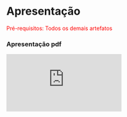 # Apresentação

<span style="color:red">Pré-requisitos: Todos os demais artefatos</span>



### Apresentação pdf
![Guia de Controle Financeiro - apresentação pdf](https://github.com/ICEI-PUC-Minas-PMV-ADS/pmv-ads-2021-2-e2-proj-int-t4-desk-lm2/blob/main/src/guia%20de%20bolso.pdf)
